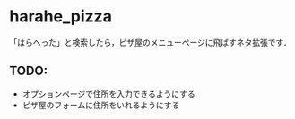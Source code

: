 # harahe_pizza
「はらへった」と検索したら，ピザ屋のメニューページに飛ばすネタ拡張です．

## TODO:
- オプションページで住所を入力できるようにする
- ピザ屋のフォームに住所をいれるようにする
